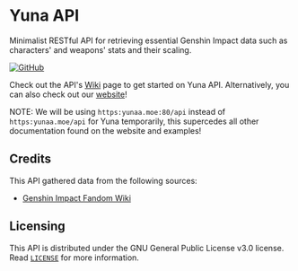 # Yuna API
Minimalist RESTful API for retrieving essential Genshin Impact data such as characters' and weapons' stats and their scaling.

<a href="https://github.com/vichannnnn/yunaa-moe/blob/master/LICENSE"><img alt="GitHub" src="https://img.shields.io/github/license/synverse/ProblemSolverAssistant?style=for-the-badge"></a>

Check out the API's [Wiki](https://github.com/vichannnnn/yunaa-moe/wiki) page to get started on Yuna API.
Alternatively, you can also check out our [website](https://yunaa.moe)!

NOTE: We will be using `https:yunaa.moe:80/api` instead of `https:yunaa.moe/api` for Yuna temporarily, this supercedes all other documentation found on the website and examples!

## Credits

This API gathered data from the following sources:
- [Genshin Impact Fandom Wiki](https://genshin-impact.fandom.com/wiki/Genshin_Impact_Wiki)

## Licensing

This API is distributed under the GNU General Public License v3.0 license. Read [`LICENSE`](https://github.com/impact-moe/impact-api/blob/master/LICENSE) for more information.
